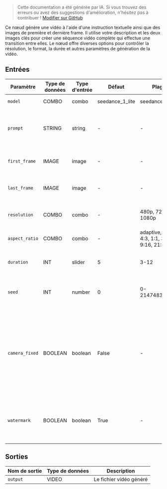 > Cette documentation a été générée par IA. Si vous trouvez des erreurs ou avez des suggestions d'amélioration, n'hésitez pas à contribuer ! [Modifier sur GitHub](https://github.com/Comfy-Org/embedded-docs/blob/main/comfyui_embedded_docs/docs/ByteDanceFirstLastFrameNode/fr.md)

Ce nœud génère une vidéo à l'aide d'une instruction textuelle ainsi que des images de première et dernière frame. Il utilise votre description et les deux images clés pour créer une séquence vidéo complète qui effectue une transition entre elles. Le nœud offre diverses options pour contrôler la résolution, le format, la durée et autres paramètres de génération de la vidéo.

## Entrées

| Paramètre | Type de données | Type d'entrée | Défaut | Plage | Description |
|-----------|-----------|------------|---------|-------|-------------|
| `model` | COMBO | combo | seedance_1_lite | seedance_1_lite | Nom du modèle |
| `prompt` | STRING | string | - | - | L'instruction textuelle utilisée pour générer la vidéo. |
| `first_frame` | IMAGE | image | - | - | Première frame à utiliser pour la vidéo. |
| `last_frame` | IMAGE | image | - | - | Dernière frame à utiliser pour la vidéo. |
| `resolution` | COMBO | combo | - | 480p, 720p, 1080p | La résolution de la vidéo de sortie. |
| `aspect_ratio` | COMBO | combo | - | adaptive, 16:9, 4:3, 1:1, 3:4, 9:16, 21:9 | Le format de la vidéo de sortie. |
| `duration` | INT | slider | 5 | 3-12 | La durée de la vidéo de sortie en secondes. |
| `seed` | INT | number | 0 | 0-2147483647 | Graine à utiliser pour la génération. (optionnel) |
| `camera_fixed` | BOOLEAN | boolean | False | - | Spécifie s'il faut fixer la caméra. La plateforme ajoute une instruction pour fixer la caméra à votre prompt, mais ne garantit pas l'effet réel. (optionnel) |
| `watermark` | BOOLEAN | boolean | True | - | Indique s'il faut ajouter un filigrane "Généré par IA" à la vidéo. (optionnel) |

## Sorties

| Nom de sortie | Type de données | Description |
|-------------|-----------|-------------|
| `output` | VIDEO | Le fichier vidéo généré |
